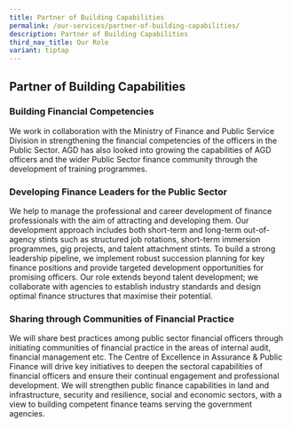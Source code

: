 ```yaml
---
title: Partner of Building Capabilities
permalink: /our-services/partner-of-building-capabilities/
description: Partner of Building Capabilities
third_nav_title: Our Role
variant: tiptap
---
```

<h2>Partner of Building Capabilities</h2>
<h3>Building Financial Competencies</h3>
<p>We work in collaboration with the Ministry of Finance and Public Service
Division in strengthening the financial competencies of the officers in
the Public Sector. AGD has also looked into growing the capabilities of
AGD officers and the wider Public Sector finance community through the
development of training programmes.</p>
<h3>Developing Finance Leaders for the Public Sector</h3>
<p>We help to manage the professional and career development of finance professionals
with the aim of attracting and developing them. Our development approach
includes both short-term and long-term out-of-agency stints such as structured
job rotations, short-term immersion programmes, gig projects, and talent
attachment stints. To build a strong leadership pipeline, we implement
robust succession planning for key finance positions and provide targeted
development opportunities for promising officers. Our role extends beyond
talent development; we collaborate with agencies to establish industry
standards and design optimal finance structures that maximise their potential.</p>
<h3>Sharing through Communities of Financial Practice</h3>
<p>We will share best practices among public sector financial officers through
initiating communities of financial practice in the areas of internal audit,
financial management etc. The Centre of Excellence in Assurance &amp; Public
Finance will drive key initiatives to deepen the sectoral capabilities
of financial officers and ensure their continual engagement and professional
development. We will strengthen public finance capabilities in land and
infrastructure, security and resilience, social and economic sectors, with
a view to building competent finance teams serving the government agencies.</p>